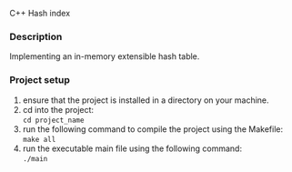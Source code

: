 C++ Hash index

### Description

Implementing an in-memory extensible hash table.

### Project setup

1. ensure that the project is installed in a directory on your machine.
2. cd into the project:     
   ```cd project_name``` 
3. run the following command to compile the project using the Makefile:     
   ```make all```
4. run the executable main file using the following command:       
   ```./main```

